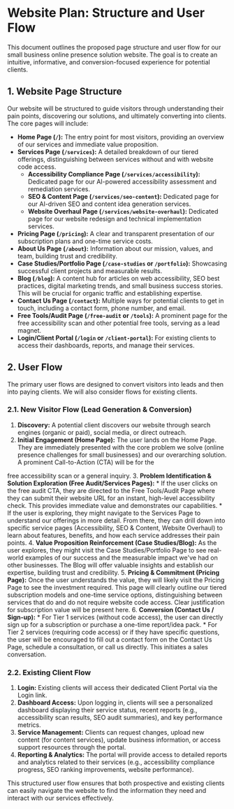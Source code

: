 # Website Plan: Structure and User Flow

This document outlines the proposed page structure and user flow for our small business online presence solution website. The goal is to create an intuitive, informative, and conversion-focused experience for potential clients.

## 1. Website Page Structure

Our website will be structured to guide visitors through understanding their pain points, discovering our solutions, and ultimately converting into clients. The core pages will include:

*   **Home Page (`/`):** The entry point for most visitors, providing an overview of our services and immediate value proposition.
*   **Services Page (`/services`):** A detailed breakdown of our tiered offerings, distinguishing between services without and with website code access.
    *   **Accessibility Compliance Page (`/services/accessibility`):** Dedicated page for our AI-powered accessibility assessment and remediation services.
    *   **SEO & Content Page (`/services/seo-content`):** Dedicated page for our AI-driven SEO and content idea generation services.
    *   **Website Overhaul Page (`/services/website-overhaul`):** Dedicated page for our website redesign and technical implementation services.
*   **Pricing Page (`/pricing`):** A clear and transparent presentation of our subscription plans and one-time service costs.
*   **About Us Page (`/about`):** Information about our mission, values, and team, building trust and credibility.
*   **Case Studies/Portfolio Page (`/case-studies` or `/portfolio`):** Showcasing successful client projects and measurable results.
*   **Blog (`/blog`):** A content hub for articles on web accessibility, SEO best practices, digital marketing trends, and small business success stories. This will be crucial for organic traffic and establishing expertise.
*   **Contact Us Page (`/contact`):** Multiple ways for potential clients to get in touch, including a contact form, phone number, and email.
*   **Free Tools/Audit Page (`/free-audit` or `/tools`):** A prominent page for the free accessibility scan and other potential free tools, serving as a lead magnet.
*   **Login/Client Portal (`/login` or `/client-portal`):** For existing clients to access their dashboards, reports, and manage their services.

## 2. User Flow

The primary user flows are designed to convert visitors into leads and then into paying clients. We will also consider flows for existing clients.

### 2.1. New Visitor Flow (Lead Generation & Conversion)

1.  **Discovery:** A potential client discovers our website through search engines (organic or paid), social media, or direct outreach.
2.  **Initial Engagement (Home Page):** The user lands on the Home Page. They are immediately presented with the core problem we solve (online presence challenges for small businesses) and our overarching solution. A prominent Call-to-Action (CTA) will be for the 


free accessibility scan or a general inquiry.
3.  **Problem Identification & Solution Exploration (Free Audit/Services Pages):**
    *   If the user clicks on the free audit CTA, they are directed to the Free Tools/Audit Page where they can submit their website URL for an instant, high-level accessibility check. This provides immediate value and demonstrates our capabilities.
    *   If the user is exploring, they might navigate to the Services Page to understand our offerings in more detail. From there, they can drill down into specific service pages (Accessibility, SEO & Content, Website Overhaul) to learn about features, benefits, and how each service addresses their pain points.
4.  **Value Proposition Reinforcement (Case Studies/Blog):** As the user explores, they might visit the Case Studies/Portfolio Page to see real-world examples of our success and the measurable impact we've had on other businesses. The Blog will offer valuable insights and establish our expertise, building trust and credibility.
5.  **Pricing & Commitment (Pricing Page):** Once the user understands the value, they will likely visit the Pricing Page to see the investment required. This page will clearly outline our tiered subscription models and one-time service options, distinguishing between services that do and do not require website code access. Clear justification for subscription value will be present here.
6.  **Conversion (Contact Us / Sign-up):**
    *   For Tier 1 services (without code access), the user can directly sign up for a subscription or purchase a one-time report/idea pack.
    *   For Tier 2 services (requiring code access) or if they have specific questions, the user will be encouraged to fill out a contact form on the Contact Us Page, schedule a consultation, or call us directly. This initiates a sales conversation.

### 2.2. Existing Client Flow

1.  **Login:** Existing clients will access their dedicated Client Portal via the Login link.
2.  **Dashboard Access:** Upon logging in, clients will see a personalized dashboard displaying their service status, recent reports (e.g., accessibility scan results, SEO audit summaries), and key performance metrics.
3.  **Service Management:** Clients can request changes, upload new content (for content services), update business information, or access support resources through the portal.
4.  **Reporting & Analytics:** The portal will provide access to detailed reports and analytics related to their services (e.g., accessibility compliance progress, SEO ranking improvements, website performance).

This structured user flow ensures that both prospective and existing clients can easily navigate the website to find the information they need and interact with our services effectively.



